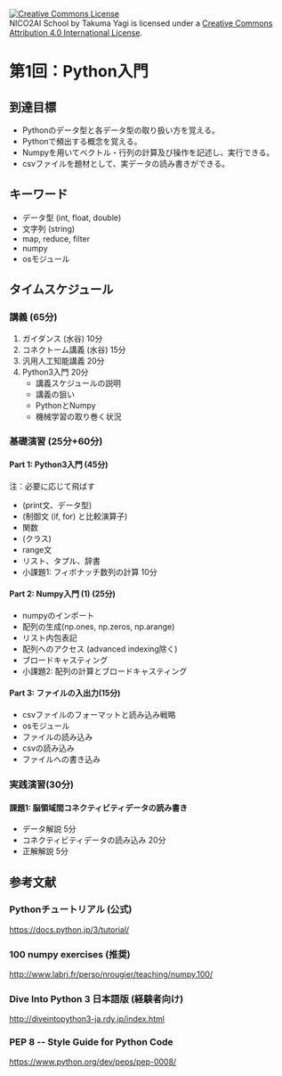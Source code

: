 <a rel="license" href="http://creativecommons.org/licenses/by/4.0/"><img alt="Creative Commons License" style="border-width:0" src="https://i.creativecommons.org/l/by/4.0/88x31.png" /></a><br /><span xmlns:dct="http://purl.org/dc/terms/" property="dct:title">NICO2AI School</span> by <span xmlns:cc="http://creativecommons.org/ns#" property="cc:attributionName">Takuma Yagi</span> is licensed under a <a rel="license" href="http://creativecommons.org/licenses/by/4.0/">Creative Commons Attribution 4.0 International License</a>.

# 第1回：Python入門

## 到達目標
* Pythonのデータ型と各データ型の取り扱い方を覚える。
* Pythonで頻出する概念を覚える。
* Numpyを用いてベクトル・行列の計算及び操作を記述し、実行できる。
* csvファイルを題材として、実データの読み書きができる。

## キーワード
* データ型 (int, float, double)
* 文字列 (string)
* map, reduce, filter
* numpy
* osモジュール

## タイムスケジュール

### 講義 (65分)
1. ガイダンス (水谷) 10分
2. コネクトーム講義 (水谷) 15分
3. 汎用人工知能講義 20分
4. Python3入門 20分
    * 講義スケジュールの説明
    * 講義の狙い
    * PythonとNumpy
    * 機械学習の取り巻く状況

### 基礎演習 (25分+60分)
#### Part 1: Python3入門 (45分)
注：必要に応じて飛ばす
* (print文、データ型)
* (制御文 (if, for) と比較演算子)
* 関数
* (クラス)
* range文
* リスト、タプル、辞書
* 小課題1: フィボナッチ数列の計算 10分

#### Part 2: Numpy入門 (1) (25分)
* numpyのインポート
* 配列の生成(np.ones, np.zeros, np.arange)
* リスト内包表記
* 配列へのアクセス (advanced indexing除く)
* ブロードキャスティング
* 小課題2: 配列の計算とブロードキャスティング

#### Part 3: ファイルの入出力(15分)
* csvファイルのフォーマットと読み込み戦略
* osモジュール
* ファイルの読み込み
* csvの読み込み
* ファイルへの書き込み

### 実践演習(30分)
#### 課題1: 脳領域間コネクティビティデータの読み書き
* データ解説 5分
* コネクティビティデータの読み込み 20分
* 正解解説 5分

## 参考文献
### Pythonチュートリアル (公式)
https://docs.python.jp/3/tutorial/

### 100 numpy exercises (推奨)
http://www.labri.fr/perso/nrougier/teaching/numpy.100/

### Dive Into Python 3 日本語版 (経験者向け)
http://diveintopython3-ja.rdy.jp/index.html

### PEP 8 -- Style Guide for Python Code
https://www.python.org/dev/peps/pep-0008/
